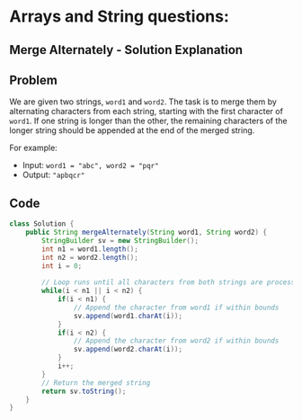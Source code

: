 # Arrays and String questions:
## Merge Alternately - Solution Explanation
## Problem
We are given two strings, `word1` and `word2`. The task is to merge them by alternating characters from each string, starting with the first character of `word1`. If one string is longer than the other, the remaining characters of the longer string should be appended at the end of the merged string.

For example:
- Input: `word1 = "abc", word2 = "pqr"`
- Output: `"apbqcr"`

## Code

```java
class Solution {
    public String mergeAlternately(String word1, String word2) {
        StringBuilder sv = new StringBuilder();
        int n1 = word1.length();
        int n2 = word2.length();
        int i = 0;
        
        // Loop runs until all characters from both strings are processed
        while(i < n1 || i < n2) {
            if(i < n1) {
                // Append the character from word1 if within bounds
                sv.append(word1.charAt(i));
            }
            if(i < n2) {
                // Append the character from word2 if within bounds
                sv.append(word2.charAt(i));
            }
            i++;
        }
        // Return the merged string
        return sv.toString();
    }
}
